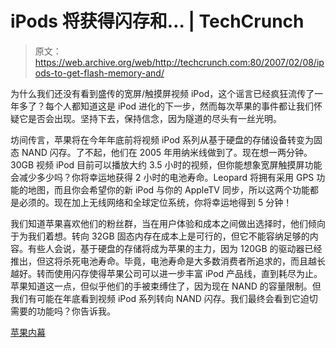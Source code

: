 # iPods 将获得闪存和… | TechCrunch

> 原文：<https://web.archive.org/web/http://techcrunch.com:80/2007/02/08/ipods-to-get-flash-memory-and/>

为什么我们还没有看到盛传的宽屏/触摸屏视频 iPod，这个谣言已经疯狂流传了一年多了？每个人都知道这是 iPod 进化的下一步，然而每次苹果的事件都让我们怀疑它是否会出现。坚持下去，保持信念，因为隧道的尽头有一丝光明。

坊间传言，苹果将在今年年底前将视频 iPod 系列从基于硬盘的存储设备转变为固态 NAND 闪存。了不起，他们在 2005 年用纳米线做到了。现在想一两分钟。30GB 视频 iPod 目前可以播放大约 3.5 小时的视频，但你能想象宽屏触摸屏功能会减少多少吗？你将幸运地获得 2 小时的电池寿命。Leopard 将拥有采用 GPS 功能的地图，而且你会希望你的新 iPod 与你的 AppleTV 同步，所以这两个功能都是必须的。现在加上无线网络和全球定位系统，你将幸运地得到 5 分钟！

我们知道苹果喜欢他们的粉丝群，当在用户体验和成本之间做出选择时，他们倾向于为我们着想。转向 32GB 固态内存在成本上是可行的，但它不能容纳足够的内容。有些人会说，基于硬盘的存储将成为苹果的主力，因为 120GB 的驱动器已经推出，但这将杀死电池寿命。毕竟，电池寿命是大多数消费者所追求的，而且越长越好。转而使用闪存使得苹果公司可以进一步丰富 iPod 产品线，直到耗尽为止。苹果知道这一点，但似乎他们的手被束缚住了，因为现在 NAND 的容量限制。但我们有可能在年底看到视频 iPod 系列转向 NAND 闪存。我们最终会看到它迫切需要的功能吗？你告诉我。

[苹果内幕](https://web.archive.org/web/20160913233344/http://www.appleinsider.com/article.php?id=2476)